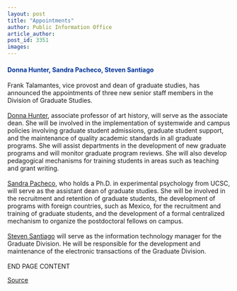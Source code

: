 ```yaml
---
layout: post
title: "Appointments"
author: Public Information Office
article_author: 
post_id: 3351
images:
---
```


<h4>
  <font color="#003399">Donna Hunter, Sandra Pacheco, Steven Santiago</font>
</h4>
<p>
  Frank Talamantes, vice provost and dean of graduate studies, has announced the appointments of three new senior staff members in the Division of Graduate Studies.<br>
  <br>
  <a href="hunter.html">Donna Hunter</a>, associate professor of art history, will serve as the associate dean. She will be involved in the implementation of systemwide and campus policies involving graduate student admissions, graduate student support, and the maintenance of quality academic standards in all graduate programs. She will assist departments in the development of new graduate programs and will monitor graduate program reviews. She will also develop pedagogical mechanisms for training students in areas such as teaching and grant writing.<br>
  <br>
  <a href="pacheco.html">Sandra Pacheco</a>, who holds a Ph.D. in experimental psychology from UCSC, will serve as the assistant dean of graduate studies. She will be involved in the recruitment and retention of graduate students, the development of programs with foreign countries, such as Mexico, for the recruitment and training of graduate students, and the development of a formal centralized mechanism to organize the postdoctoral fellows on campus.<br>
  <br>
  <a href="santiago.html">Steven Santiago</a> will serve as the information technology manager for the Graduate Division. He will be responsible for the development and maintenance of the electronic transactions of the Graduate Division.<br>
  <br>
  END PAGE CONTENT
</p>
<p><a href="http://www1.ucsc.edu/currents/01-02/09-03/appointments.html" title="Permalink to appointments">Source</a></p>
